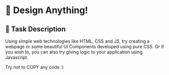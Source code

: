 # 🚀 Design Anything!

## 📝 Task Description
Using simple web technologies like HTML, CSS and JS, try creating a webpage or some beautiful UI Components developed using pure CSS.
Or if you wish to, you can also try giving logic to your application using Javascript.

Try not to COPY any code :)